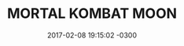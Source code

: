 ---
layout: comic
title:  "MORTAL KOMBAT MOON"
date:   2017-02-08 19:15:02 -0300
slug: mkm
background: "#000000"
foreground: "#ffffff"
maxwidth: 400

categories:
 - comic


numberpages:
 - mkm_01
 - mkm_02
 - mkm_03
 - mkm_04
 - mkm_05
 - mkm_06
 - mkm_07
 - mkm_08
 - mkm_09
 - mkm_10
 - mkm_11
 - mkm_12
 - mkm_13
 - mkm_14
 - mkm_16

 
---